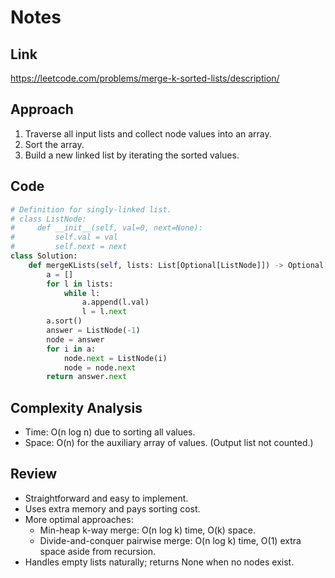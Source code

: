 # Notes

## Link
https://leetcode.com/problems/merge-k-sorted-lists/description/

## Approach
1. Traverse all input lists and collect node values into an array.
2. Sort the array.
3. Build a new linked list by iterating the sorted values.

## Code
``` python
# Definition for singly-linked list.
# class ListNode:
#     def __init__(self, val=0, next=None):
#         self.val = val
#         self.next = next
class Solution:
    def mergeKLists(self, lists: List[Optional[ListNode]]) -> Optional[ListNode]:
        a = []
        for l in lists:
            while l: 
                a.append(l.val)
                l = l.next
        a.sort()
        answer = ListNode(-1)
        node = answer
        for i in a:
            node.next = ListNode(i)
            node = node.next
        return answer.next
```

## Complexity Analysis
- Time: O(n log n) due to sorting all values.
- Space: O(n) for the auxiliary array of values. (Output list not counted.)

## Review
- Straightforward and easy to implement.
- Uses extra memory and pays sorting cost.
- More optimal approaches:
  - Min-heap k-way merge: O(n log k) time, O(k) space.
  - Divide-and-conquer pairwise merge: O(n log k) time, O(1) extra space aside from recursion.
- Handles empty lists naturally; returns None when no nodes exist.
